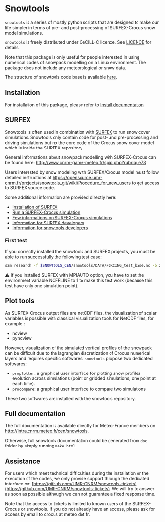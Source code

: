 # Snowtools

`snowtools` is a series of mostly python scripts that are designed to make our life simpler in terms of pre- and post-processing of SURFEX-Crocus snow model simulations.

`snowtools` is freely distributed under CeCILL-C licence. See [LICENCE](LICENCE.txt) for details

Note that this package is only useful for people interested in using numerical codes of snowpack modelling on a Linux environment. The package does not include any meteorological or snow data.

The structure of snowtools code base is available [here](doc/source/misc/orga.rst).

## Installation

For installation of this package, please refer to [Install documentation](doc/source/misc/install.rst)

## SURFEX

Snowtools is often used in combination with [SURFEX](http://www.cnrm-game-meteo.fr/surfex/spip.php) to run snow cover simulations. Snowtools only contain code for post- and pre-processing and driving simulations but no the core code of the Crocus snow cover model which is inside the SURFEX repository.

General informations about snowpack modelling with SURFEX-Crocus can be found here: <http://www.cnrm-game-meteo.fr/spip.php?rubrique73>

Users interested by snow modeling with SURFEX/Crocus model must follow detailed instructions at <https://opensource.umr-cnrm.fr/projects/snowtools_git/wiki/Procedure_for_new_users> to get access to SURFEX source code.

Some additional information are provided directly here:

* [Installation of SURFEX](doc/source/misc/surfex-install.rst)
* [Run a SURFEX-Crocus simulation](doc/source/misc/surfex-run.rst)
* [Few informations on SURFEX-Crocus simulations](doc/source/misc/surfex.rst)
* [Information for SURFEX developers](doc/source/misc/surfex-dev.rst)
* [Information for snowtools developers](doc/source/misc/contribute.rst)

### First test
If you correctly installed the snowtools and SURFEX projects, you must be able to run successfully the following test case:

```bash
s2m research -f $SNOWTOOLS_CEN/snowtools/DATA/FORCING_test_base.nc -b 20100801 -e 20110801 -o output -g -s ...yoursurfexdirectory.../exe
```

:warning: If you installed SURFEX with MPIAUTO option, you have to set the environment variable NOFFLINE to 1 to make this test work (because this test have only one simulation point).

## Plot tools

As SURFEX-Crocus output files are netCDF files, the visualization of scalar variables is possible with classical visualization tools for NetCDF files, for example :

- ncview
- pyncview

However, visualization of the simulated vertical profiles of the snowpack can be difficult due to the lagrangian discretization of Crocus numerical layers and requires specific softwares. `snowtools` propose two dedicated softwares:

- `proplotter`: a graphical user interface for plotting snow profiles evolution across simulations (point or gridded simulations, one point at each time).
- `procompare`: a graphical user interface to compare two simulations

These two softwares are installed with the snowtools repository.

## Full documentation

The full documentation is available directly for Meteo-France members on <http://intra.cnrm.meteo.fr/cen/snowtools>.

Otherwise, full snowtools documentation could be generated from `doc` folder by simply running ``make html``.

## Assistance

For users which meet technical difficulties during the installation or the execution of the codes, we only provide support through the dedicated interface on: [https://github.com/UMR-CNRM/snowtools-tickets](https://github.com/UMR-CNRM/snowtools-tickets). We will try to answer as soon as possible although we can not guarantee a fixed response time.

Note that the access to tickets is limited to known users of the SURFEX-Crocus or snowtools. If you do not already have an access, please ask for access by email to crocus at meteo dot fr.
